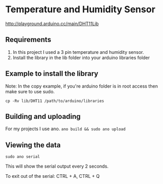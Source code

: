 Temperature and Humidity Sensor
===============================

http://playground.arduino.cc/main/DHT11Lib

Requirements
------------

1. In this project I used a 3 pin temperature and humidity sensor.
2. Install the library in the lib folder into your arduino libraries folder


Example to install the library
------------------------------

Note: In the copy example, if you're arduino folder is in root access then
make sure to use sudo.

`cp -Rv lib/DHT11 /path/to/arduino/libraries`

Building and uploading
----------------------

For my projects I use ano.
`ano build && sudo ano upload`

Viewing the data
----------------

`sudo ano serial`

This will show the serial output every 2 seconds.

To exit out of the serial: CTRL + A, CTRL + Q
